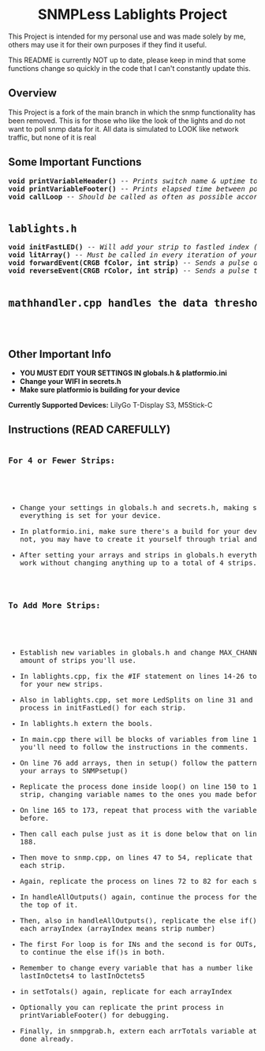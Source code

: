 <!DOCTYPE HTML>
<html>
<head>
</head>

<h1 align="center">SNMPLess Lablights Project</h1>
<p>This Project is intended for my personal use and was made solely by me, others may use it for their own purposes if they find it useful.</p>
<p>This README is currently NOT up to date, please keep in mind that some functions change so quickly in the code that I can't constantly update this.</p>

<h2>Overview</h2>
This Project is a fork of the main branch in which the snmp functionality has been removed. This is for those who like the look of the lights
and do not want to poll snmp data for it. All data is simulated to LOOK like network traffic, but none of it is real

<h2>Some Important Functions</h2>
<div class="box">
  <pre>
<b>void printVariableHeader()</b> -- <i>Prints switch name & uptime to serial monitor.</i>
<b>void printVariableFooter()</b> -- <i>Prints elapsed time between polls and summary of data.</i>
<b>void callLoop</b> -- <i>Should be called as often as possible according to SNMP library documentation</i>

<h2>lablights.h</h2><b>void initFastLED()</b> -- <i>Will add your strip to fastled index (required)</i>
<b>void litArray()</b> -- <i>Must be called in every iteration of your main loop() function (runs as a frame)</i>
<b>void forwardEvent(CRGB fColor, int strip)</b> -- <i>Sends a pulse down the strip from index 0.</i>
<b>void reverseEvent(CRGB rColor, int strip)</b> -- <i>Sends a pulse towards the beginning from the end of the strip.</i>

<h2>mathhandler.cpp handles the data thresholds for colors and pulse amounts, change it to your liking.</h2>
  </pre>
</div>

<h2>Other Important Info</h2>

- <b>YOU MUST EDIT YOUR SETTINGS IN globals.h & platformio.ini</b>
- <b>Change your WIFI in secrets.h</b>
- <b>Make sure platformio is building for your device</b>

<p></p>
<b>Currently Supported Devices:</b> LilyGo T-Display S3, M5Stick-C

<h2>Instructions (READ CAREFULLY)</h2>
<div class="box"><pre><h3>For 4 or Fewer Strips:</h3>
  
- Change your settings in globals.h and secrets.h, making sure everything is set for your device.
- In platformio.ini, make sure there's a build for your device, if not, you may have to create it yourself through trial and error.
- After setting your arrays and strips in globals.h everything should work without changing anything up to a total of 4 strips.

<h3>To Add More Strips:</h3>

- Establish new variables in globals.h and change MAX_CHANNELS to the amount of strips you'll use.
- In lablights.cpp, fix the #IF statement on lines 14-26 to add bools for your new strips.
- Also in lablights.cpp, set more LedSplits on line 31 and repeat the process in initFastLed() for each strip.
- In lablights.h extern the bools.
- In main.cpp there will be blocks of variables from line 15 to 67, you'll need to follow the instructions in the comments.
- On line 76 add arrays, then in setup() follow the pattern and add your arrays to SNMPsetup()
- Replicate the process done inside loop() on line 150 to 162 for each strip, changing variable names to the ones you made before.
- On line 165 to 173, repeat that process with the variables you made before.
- Then call each pulse just as it is done below that on lines 178 to 188.
- Then move to snmp.cpp, on lines 47 to 54, replicate that process for each strip.
- Again, replicate the process on lines 72 to 82 for each strip.
- In handleAllOutputs() again, continue the process for the totals at the top of it.
- Then, also in handleAllOutputs(), replicate the else if() loops for each arrayIndex (arrayIndex means strip number)
- The first For loop is for INs and the second is for OUTs, you need to continue the else if()s in both.
- Remember to change every variable that has a number like lastInOctets4 to lastInOctets5
- in setTotals() again, replicate for each arrayIndex
- Optionally you can replicate the print process in printVariableFooter() for debugging.
- Finally, in snmpgrab.h, extern each arrTotals variable at the top as done already.</pre></div>
</html>
